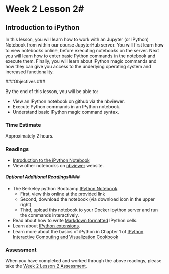 # Week 2 Lesson 2#
## Introduction to iPython ##

In this lesson, you will learn how to work with an Jupyter (or IPython) Notebook from within our course JupyterHub server. You will first learn how to view notebooks online, before executing notebooks on the server. Next you will learn how to enter basic Python commands in the notebook and execute them. Finally, you will learn about IPython magic commands and how they can give you access to the underlying operating system and increased functionality.

###Objectives ###

By the end of this lesson, you will be able to:

- View an IPython notebook on github via the nbviewer.
- Execute Python commands in an IPython notebook.
- Understand basic IPython magic command syntax.

### Time Estimate ###

Approximately 2 hours.

### Readings ####

- [Introduction to the iPython Notebook](notebooks/intro2ipy.ipynb)
- View other notebooks on [nbviewer](http://nbviewer.ipython.org/) website.

#### *Optional Additional Readings*####

- The Berkeley python Bootcamp [IPython Notebook](http://nbviewer.ipython.org/github/profjsb/python-bootcamp/blob/master/Lectures/04_IPythonNotebookIntroduction/IPython+-+beyond+plain+Python.ipynb).
	- First, view this online at the provided link
	- Second, download the notebook (via download icon in the upper right)
	- Third, upload this notebook to your Docker ipython server and run the commands interactively.
- Read about how to write [Markdown formatted](http://nbviewer.ipython.org/github/profjsb/python-bootcamp/blob/master/Lectures/04_IPythonNotebookIntroduction/Markdown%20Cells.ipynb) IPython cells.
- Learn about [IPython extensions](https://github.com/ipython-contrib/IPython-notebook-extensions).
- Learn more about the basics of iPython in Chapter 1 of [IPython Interactive Computing and Visualization Cookbook](http://proquest.safaribooksonline.com.proxy2.library.illinois.edu/book/programming/python/9781783284818)

### Assessment ###

When you have completed and worked through the above readings, please take the [Week 2 Lesson 2 Assessment][WA].

[WA]: https://learn.illinois.edu/mod/quiz/view.php?id=1677269
